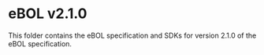 # eBOL v2.1.0

This folder contains the eBOL specification and SDKs for version 2.1.0 of the eBOL specification.